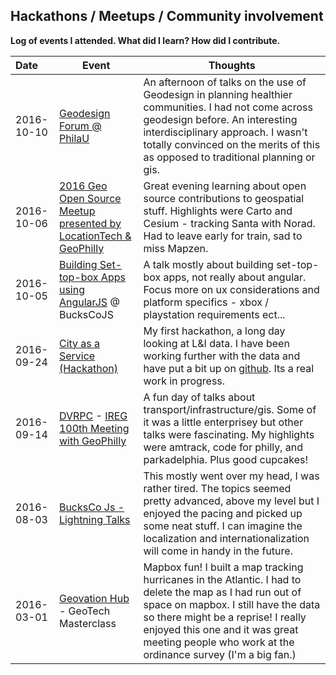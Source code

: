 ## Hackathons / Meetups / Community involvement

**Log of events I attended. What did I learn? How did I contribute.**

Date       | Event    | Thoughts
:---       | ---      | ---
2016-10-10 | [Geodesign Forum @ PhilaU](http://www.philau.edu/geodesignforum/) | An afternoon of talks on the use of Geodesign in planning healthier communities. I had not come across geodesign before. An interesting interdisciplinary approach. I wasn't totally convinced on the merits of this as opposed to traditional planning or gis.
2016-10-06 | [2016 Geo Open Source Meetup presented by LocationTech & GeoPhilly](https://www.meetup.com/GeoPhilly/events/233258131/) | Great evening learning about open source contributions to geospatial stuff. Highlights were Carto and Cesium - tracking Santa with Norad. Had to leave early for train, sad to miss Mapzen.
2016-10-05 | [Building Set-top-box Apps using AngularJS](https://www.meetup.com/Bucks-Co-Js/events/233911859/) @ BucksCoJS | A talk mostly about building set-top-box apps, not really about angular. Focus more on ux considerations and platform specifics - xbox / playstation requirements ect...
2016-09-24 | [City as a Service (Hackathon)](https://codeforphilly.org/blog/city_as_a_service_hackathon_2016) | My first hackathon, a long day looking at L&I data. I have been working further with the data and have put a bit up on [github](https://github.com/wknowles/phila-lni-data). Its a real work in progress.
2016-09-14 | [DVRPC](http://www.dvrpc.org/) - [IREG 100th Meeting with GeoPhilly](http://www.meetup.com/GeoPhilly/events/233261635/) | A fun day of talks about transport/infrastructure/gis. Some of it was a little enterprisey but other talks were fascinating. My highlights were amtrack, code for philly, and parkadelphia. Plus good cupcakes!
2016-08-03 | [BucksCo Js - Lightning Talks](http://www.meetup.com/Bucks-Co-Js/events/231227258/) | This mostly went over my head, I was rather tired. The topics seemed pretty advanced, above my level but I enjoyed the pacing and picked up some neat stuff. I can imagine the localization and internationalization will come in handy in the future.
2016-03-01 | [Geovation Hub](https://geovation.uk/) - GeoTech Masterclass | Mapbox fun! I built a map tracking hurricanes in the Atlantic. I had to delete the map as I had run out of space on mapbox. I still have the data so there might be a reprise! I really enjoyed this one and it was great meeting people who work at the ordinance survey (I'm a big fan.)

